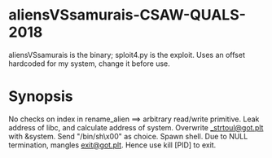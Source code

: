 # aliensVSsamurais-CSAW-QUALS-2018
aliensVSsamurais is the binary; sploit4.py is the exploit.
Uses an offset hardcoded for my system, change it before use.

# Synopsis
No checks on index in rename_alien ==> arbitrary read/write primitive.
Leak address of libc, and calculate address of system.
Overwrite _strtoul@got.plt with &system.
Send "/bin/sh\x00" as choice.
Spawn shell.
Due to NULL termination, mangles exit@got.plt. Hence use kill [PID] to exit.
